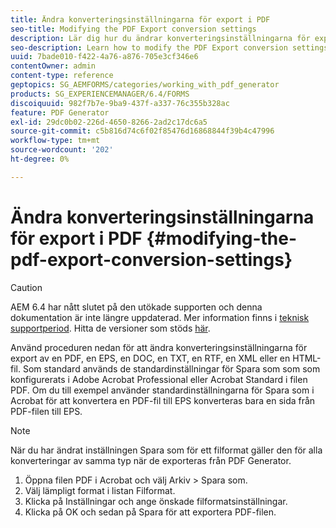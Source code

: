 ```yaml
---
title: Ändra konverteringsinställningarna för export i PDF
seo-title: Modifying the PDF Export conversion settings
description: Lär dig hur du ändrar konverteringsinställningarna för export i PDF.
seo-description: Learn how to modify the PDF Export conversion settings.
uuid: 7bade010-f422-4a76-a876-705e3cf346e6
contentOwner: admin
content-type: reference
geptopics: SG_AEMFORMS/categories/working_with_pdf_generator
products: SG_EXPERIENCEMANAGER/6.4/FORMS
discoiquuid: 982f7b7e-9ba9-437f-a337-76c355b328ac
feature: PDF Generator
exl-id: 29dc0b02-226d-4650-8266-2ad2c17dc6a5
source-git-commit: c5b816d74c6f02f85476d16868844f39b4c47996
workflow-type: tm+mt
source-wordcount: '202'
ht-degree: 0%

---
```


# Ändra konverteringsinställningarna för export i PDF {#modifying-the-pdf-export-conversion-settings}

>[!CAUTION]
>
>AEM 6.4 har nått slutet på den utökade supporten och denna dokumentation är inte längre uppdaterad. Mer information finns i [teknisk supportperiod](https://helpx.adobe.com/support/programs/eol-matrix.html). Hitta de versioner som stöds [här](https://experienceleague.adobe.com/docs/).

Använd proceduren nedan för att ändra konverteringsinställningarna för export av en PDF, en EPS, en DOC, en TXT, en RTF, en XML eller en HTML-fil. Som standard används de standardinställningar för Spara som som som konfigurerats i Adobe Acrobat Professional eller Acrobat Standard i filen PDF. Om du till exempel använder standardinställningarna för Spara som i Acrobat för att konvertera en PDF-fil till EPS konverteras bara en sida från PDF-filen till EPS.

>[!NOTE]
>
>När du har ändrat inställningen Spara som för ett filformat gäller den för alla konverteringar av samma typ när de exporteras från PDF Generator.

1. Öppna filen PDF i Acrobat och välj Arkiv > Spara som.
1. Välj lämpligt format i listan Filformat.
1. Klicka på Inställningar och ange önskade filformatsinställningar.
1. Klicka på OK och sedan på Spara för att exportera PDF-filen.
